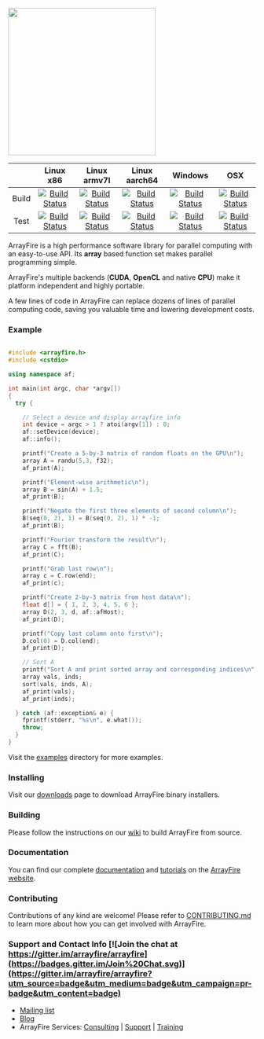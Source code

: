 <a href="http://arrayfire.com/"><img src="http://arrayfire.com/logos/arrayfire_logo_whitebkgnd.png" width="300"></a>

|         | Linux x86 | Linux armv7l | Linux aarch64 | Windows | OSX |
|:-------:|:---------:|:------------:|:-------------:|:-------:|:---:|
| Build   | [![Build Status](http://ci.arrayfire.org/buildStatus/icon?job=arrayfire-linux/build/devel)](http://ci.arrayfire.org/job/arrayfire-linux/job/build/branch/devel/) | [![Build Status](http://ci.arrayfire.org/buildStatus/icon?job=arrayfire-tegrak1/build/devel)](http://ci.arrayfire.org/job/arrayfire-tegrak1/job/build/branch/devel/) | [![Build Status](http://ci.arrayfire.org/buildStatus/icon?job=arrayfire-tegrax1/build/devel)](http://ci.arrayfire.org/job/arrayfire-tegrax1/job/build/branch/devel/) | [![Build Status](http://ci.arrayfire.org/buildStatus/icon?job=arrayfire-windows/build/devel)](http://ci.arrayfire.org/job/arrayfire-windows/job/build/branch/devel/) | [![Build Status](http://ci.arrayfire.org/buildStatus/icon?job=arrayfire-osx/build/devel)](http://ci.arrayfire.org/job/arrayfire-osx/job/build/branch/devel/) |
| Test    | [![Build Status](http://ci.arrayfire.org/buildStatus/icon?job=arrayfire-linux/test/devel)](http://ci.arrayfire.org/job/arrayfire-linux/job/test/branch/devel/) | [![Build Status](http://ci.arrayfire.org/buildStatus/icon?job=arrayfire-tegrak1/test/devel)](http://ci.arrayfire.org/job/arrayfire-tegrak1/job/test/branch/devel/) | [![Build Status](http://ci.arrayfire.org/buildStatus/icon?job=arrayfire-tegrax1/test/devel)](http://ci.arrayfire.org/job/arrayfire-tegrax1/job/test/branch/devel/) | [![Build Status](http://ci.arrayfire.org/buildStatus/icon?job=arrayfire-windows/test/devel)](http://ci.arrayfire.org/job/arrayfire-windows/job/test/branch/devel/) | [![Build Status](http://ci.arrayfire.org/buildStatus/icon?job=arrayfire-osx/test/devel)](http://ci.arrayfire.org/job/arrayfire-osx/job/test/branch/devel/) |

ArrayFire is a high performance software library for parallel computing with an
easy-to-use API. Its **array** based function set makes parallel programming
simple.

ArrayFire's multiple backends (**CUDA**, **OpenCL** and native **CPU**) make it
platform independent and highly portable.

A few lines of code in ArrayFire can replace dozens of lines of parallel
computing code, saving you valuable time and lowering development costs.

### Example

``` C++

#include <arrayfire.h>
#include <cstdio>

using namespace af;

int main(int argc, char *argv[])
{
  try {

    // Select a device and display arrayfire info
    int device = argc > 1 ? atoi(argv[1]) : 0;
    af::setDevice(device);
    af::info();

    printf("Create a 5-by-3 matrix of random floats on the GPU\n");
    array A = randu(5,3, f32);
    af_print(A);

    printf("Element-wise arithmetic\n");
    array B = sin(A) + 1.5;
    af_print(B);

    printf("Negate the first three elements of second column\n");
    B(seq(0, 2), 1) = B(seq(0, 2), 1) * -1;
    af_print(B);

    printf("Fourier transform the result\n");
    array C = fft(B);
    af_print(C);

    printf("Grab last row\n");
    array c = C.row(end);
    af_print(c);

    printf("Create 2-by-3 matrix from host data\n");
    float d[] = { 1, 2, 3, 4, 5, 6 };
    array D(2, 3, d, af::afHost);
    af_print(D);

    printf("Copy last column onto first\n");
    D.col(0) = D.col(end);
    af_print(D);

    // Sort A
    printf("Sort A and print sorted array and corresponding indices\n");
    array vals, inds;
    sort(vals, inds, A);
    af_print(vals);
    af_print(inds);

  } catch (af::exception& e) {
    fprintf(stderr, "%s\n", e.what());
    throw;
  }
}

```

Visit the [examples](https://github.com/arrayfire/arrayfire/tree/devel/examples)
directory for more examples.

### Installing

Visit our [downloads](http://go.arrayfire.com/l/37882/2015-03-31/mmhqy) page to
download ArrayFire binary installers.

### Building

Please follow the instructions on our
[wiki](https://github.com/arrayfire/arrayfire/wiki) to build ArrayFire from
source.

### Documentation

You can find our complete [documentation](http://www.arrayfire.com/docs/index.htm) and [tutorials](http://www.arrayfire.com/docs/usergroup0.htm) on the
[ArrayFire website](http://www.arrayfire.com).

### Contributing

Contributions of any kind are welcome! Please refer to
[CONTRIBUTING.md](https://github.com/arrayfire/arrayfire/blob/master/CONTRIBUTING.md)
to learn more about how you can get involved with ArrayFire.

### Support and Contact Info [![Join the chat at https://gitter.im/arrayfire/arrayfire](https://badges.gitter.im/Join%20Chat.svg)](https://gitter.im/arrayfire/arrayfire?utm_source=badge&utm_medium=badge&utm_campaign=pr-badge&utm_content=badge)

* [Mailing list](https://groups.google.com/forum/#!forum/arrayfire-users)
* [Blog](http://arrayfire.com/blog/)
* ArrayFire Services:  [Consulting](http://arrayfire.com/consulting/)  |  [Support](http://arrayfire.com/support/)   |  [Training](http://arrayfire.com/training/)
